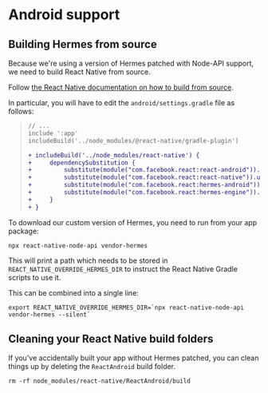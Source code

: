 # Android support

## Building Hermes from source

Because we're using a version of Hermes patched with Node-API support, we need to build React Native from source.

Follow [the React Native documentation on how to build from source](https://reactnative.dev/contributing/how-to-build-from-source#update-your-project-to-build-from-source).

In particular, you will have to edit the `android/settings.gradle` file as follows:

> ```diff
> // ...
> include ':app'
> includeBuild('../node_modules/@react-native/gradle-plugin')
>
> + includeBuild('../node_modules/react-native') {
> +     dependencySubstitution {
> +         substitute(module("com.facebook.react:react-android")).using(project(":packages:react-native:ReactAndroid"))
> +         substitute(module("com.facebook.react:react-native")).using(project(":packages:react-native:ReactAndroid"))
> +         substitute(module("com.facebook.react:hermes-android")).using(project(":packages:react-native:ReactAndroid:hermes-engine"))
> +         substitute(module("com.facebook.react:hermes-engine")).using(project(":packages:react-native:ReactAndroid:hermes-engine"))
> +     }
> + }
> ```

To download our custom version of Hermes, you need to run from your app package:

```
npx react-native-node-api vendor-hermes
```

This will print a path which needs to be stored in `REACT_NATIVE_OVERRIDE_HERMES_DIR` to instruct the React Native Gradle scripts to use it.

This can be combined into a single line:

```
export REACT_NATIVE_OVERRIDE_HERMES_DIR=`npx react-native-node-api vendor-hermes --silent`
```

## Cleaning your React Native build folders

If you've accidentally built your app without Hermes patched, you can clean things up by deleting the `ReactAndroid` build folder.

```
rm -rf node_modules/react-native/ReactAndroid/build
```
